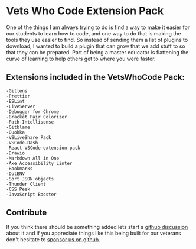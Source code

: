 # Vets Who Code Extension Pack

One of the things I am always trying to do is find a way to make it easier for our students to learn how to code, and one way to do that is making the tools they use easier to find. So instead of sending them a list of plugins to download, I wanted to build a plugin that can grow that we add stuff to so that they can be prepared. Part of being a master educator is flattening the curve of learning to help others get to where you were faster. 


## Extensions included in the VetsWhoCode Pack:
    -Gitlens
    -Prettier
    -ESLint
    -LiveServer
    -Debugger for Chrome
    -Bracket Pair Colorizer
    -Path-Intellisense
    -Gitblame
    -Quokka
    -VSLiveShare Pack
    -VSCode-Dash
    -React-VSCode-extension-pack
    -Drawio
    -Markdown All in One
    -Axe Accessibility Linter
    -Bookmarks
    -DotENV
    -Sort JSON objects
    -Thunder Client
    -CSS Peek
    -JavaScript Booster


## Contribute
If you think there should be something added lets start a [github discussion](https://github.com/Vets-Who-Code/vetswhocode-extension-pack/discussions) about it and if you appreciate things like this being built for our veterans don't hesitate to [sponsor us on github](https://github.com/sponsors/Vets-Who-Code).
